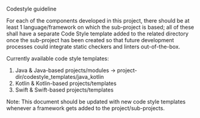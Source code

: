 Codestyle guideline

For each of the components developed in this project, there should be at least 1 language/framework on which the sub-project is based; all of these shall have a separate Code Style template added to the related directory once the sub-project has been created so that future development processes could integrate static checkers and linters out-of-the-box.

Currently available code style templates:

1. Java & Java-based projects/modules -> project-dir/codestyle_templates/java_kotlin
2. Kotlin & Kotlin-based projects/templates
3. Swift & Swift-based projects/templates

Note:	This document should be updated with new code style templates whenever a framework gets added to the project/sub-projects.
